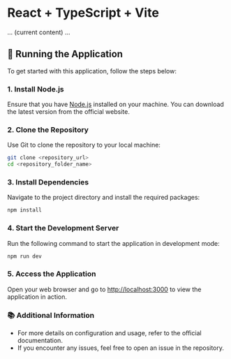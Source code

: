 # React + TypeScript + Vite

... (current content) ...

## 🚀 Running the Application

To get started with this application, follow the steps below:

### 1. Install Node.js

Ensure that you have [Node.js](https://nodejs.org/) installed on your machine. You can download the latest version from the official website.

### 2. Clone the Repository

Use Git to clone the repository to your local machine:

```bash
git clone <repository_url>
cd <repository_folder_name>
```

### 3. Install Dependencies

Navigate to the project directory and install the required packages:

```bash
npm install
```

### 4. Start the Development Server

Run the following command to start the application in development mode:

```bash
npm run dev
```

### 5. Access the Application

Open your web browser and go to [http://localhost:3000](http://localhost:3000) to view the application in action.

### 📚 Additional Information

- For more details on configuration and usage, refer to the official documentation.
- If you encounter any issues, feel free to open an issue in the repository.
